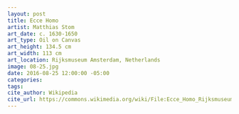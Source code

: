 ```yaml
---
layout: post
title: Ecce Homo
artist: Matthias Stom
art_date: c. 1630-1650
art_type: Oil on Canvas
art_height: 134.5 cm
art_width: 113 cm
art_location: Rijksmuseum Amsterdam, Netherlands
image: 08-25.jpg
date: 2016-08-25 12:00:00 -05:00
categories:
tags:
cite_author: Wikipedia
cite_url: https://commons.wikimedia.org/wiki/File:Ecce_Homo_Rijksmuseum_SK-A-4692.jpeg
---
```

